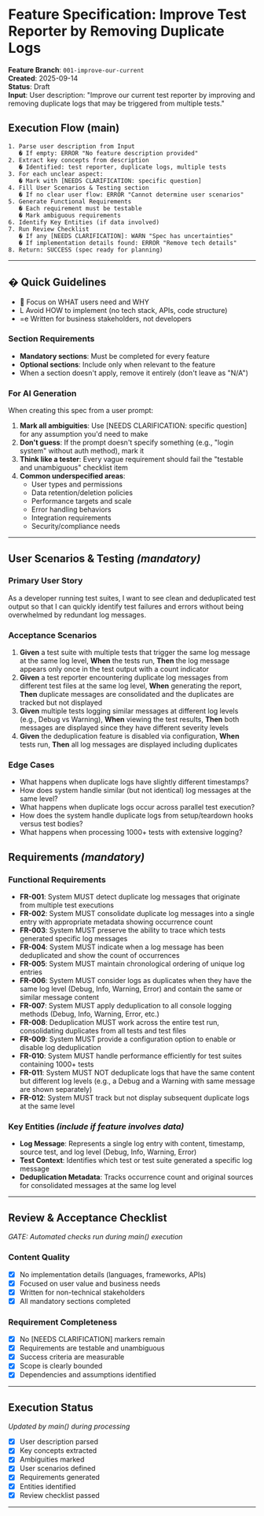 # Feature Specification: Improve Test Reporter by Removing Duplicate Logs

**Feature Branch**: `001-improve-our-current`  
**Created**: 2025-09-14  
**Status**: Draft  
**Input**: User description: "Improve our current test reporter by improving and removing duplicate logs that may be triggered from multiple tests."

## Execution Flow (main)
```
1. Parse user description from Input
   � If empty: ERROR "No feature description provided"
2. Extract key concepts from description
   � Identified: test reporter, duplicate logs, multiple tests
3. For each unclear aspect:
   � Mark with [NEEDS CLARIFICATION: specific question]
4. Fill User Scenarios & Testing section
   � If no clear user flow: ERROR "Cannot determine user scenarios"
5. Generate Functional Requirements
   � Each requirement must be testable
   � Mark ambiguous requirements
6. Identify Key Entities (if data involved)
7. Run Review Checklist
   � If any [NEEDS CLARIFICATION]: WARN "Spec has uncertainties"
   � If implementation details found: ERROR "Remove tech details"
8. Return: SUCCESS (spec ready for planning)
```

---

## � Quick Guidelines
-  Focus on WHAT users need and WHY
- L Avoid HOW to implement (no tech stack, APIs, code structure)
- =e Written for business stakeholders, not developers

### Section Requirements
- **Mandatory sections**: Must be completed for every feature
- **Optional sections**: Include only when relevant to the feature
- When a section doesn't apply, remove it entirely (don't leave as "N/A")

### For AI Generation
When creating this spec from a user prompt:
1. **Mark all ambiguities**: Use [NEEDS CLARIFICATION: specific question] for any assumption you'd need to make
2. **Don't guess**: If the prompt doesn't specify something (e.g., "login system" without auth method), mark it
3. **Think like a tester**: Every vague requirement should fail the "testable and unambiguous" checklist item
4. **Common underspecified areas**:
   - User types and permissions
   - Data retention/deletion policies  
   - Performance targets and scale
   - Error handling behaviors
   - Integration requirements
   - Security/compliance needs

---

## User Scenarios & Testing *(mandatory)*

### Primary User Story
As a developer running test suites, I want to see clean and deduplicated test output so that I can quickly identify test failures and errors without being overwhelmed by redundant log messages.

### Acceptance Scenarios
1. **Given** a test suite with multiple tests that trigger the same log message at the same log level, **When** the tests run, **Then** the log message appears only once in the test output with a count indicator
2. **Given** a test reporter encountering duplicate log messages from different test files at the same log level, **When** generating the report, **Then** duplicate messages are consolidated and the duplicates are tracked but not displayed
3. **Given** multiple tests logging similar messages at different log levels (e.g., Debug vs Warning), **When** viewing the test results, **Then** both messages are displayed since they have different severity levels
4. **Given** the deduplication feature is disabled via configuration, **When** tests run, **Then** all log messages are displayed including duplicates

### Edge Cases
- What happens when duplicate logs have slightly different timestamps?
- How does system handle similar (but not identical) log messages at the same level?
- What happens when duplicate logs occur across parallel test execution?
- How does the system handle duplicate logs from setup/teardown hooks versus test bodies?
- What happens when processing 1000+ tests with extensive logging?

## Requirements *(mandatory)*

### Functional Requirements
- **FR-001**: System MUST detect duplicate log messages that originate from multiple test executions
- **FR-002**: System MUST consolidate duplicate log messages into a single entry with appropriate metadata showing occurrence count
- **FR-003**: System MUST preserve the ability to trace which tests generated specific log messages
- **FR-004**: System MUST indicate when a log message has been deduplicated and show the count of occurrences
- **FR-005**: System MUST maintain chronological ordering of unique log entries
- **FR-006**: System MUST consider logs as duplicates when they have the same log level (Debug, Info, Warning, Error) and contain the same or similar message content
- **FR-007**: System MUST apply deduplication to all console logging methods (Debug, Info, Warning, Error, etc.)
- **FR-008**: Deduplication MUST work across the entire test run, consolidating duplicates from all tests and test files
- **FR-009**: System MUST provide a configuration option to enable or disable log deduplication
- **FR-010**: System MUST handle performance efficiently for test suites containing 1000+ tests
- **FR-011**: System MUST NOT deduplicate logs that have the same content but different log levels (e.g., a Debug and a Warning with same message are shown separately)
- **FR-012**: System MUST track but not display subsequent duplicate logs at the same level

### Key Entities *(include if feature involves data)*
- **Log Message**: Represents a single log entry with content, timestamp, source test, and log level (Debug, Info, Warning, Error)
- **Test Context**: Identifies which test or test suite generated a specific log message
- **Deduplication Metadata**: Tracks occurrence count and original sources for consolidated messages at the same log level

---

## Review & Acceptance Checklist
*GATE: Automated checks run during main() execution*

### Content Quality
- [x] No implementation details (languages, frameworks, APIs)
- [x] Focused on user value and business needs
- [x] Written for non-technical stakeholders
- [x] All mandatory sections completed

### Requirement Completeness
- [x] No [NEEDS CLARIFICATION] markers remain
- [x] Requirements are testable and unambiguous  
- [x] Success criteria are measurable
- [x] Scope is clearly bounded
- [x] Dependencies and assumptions identified

---

## Execution Status
*Updated by main() during processing*

- [x] User description parsed
- [x] Key concepts extracted
- [x] Ambiguities marked
- [x] User scenarios defined
- [x] Requirements generated
- [x] Entities identified
- [x] Review checklist passed

---